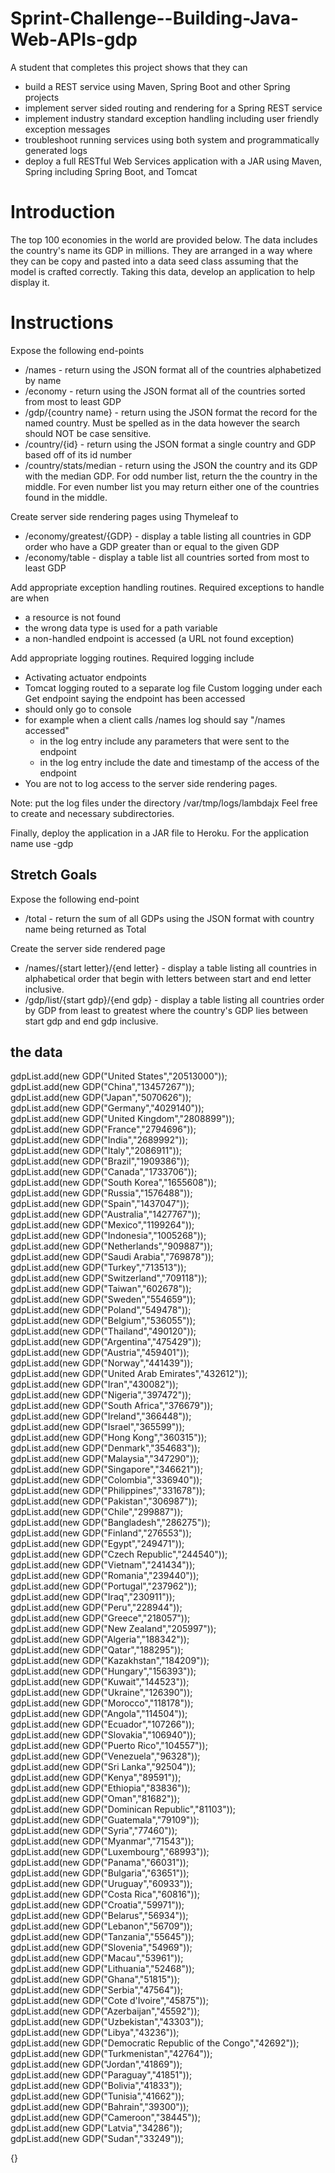 # Sprint-Challenge--Building-Java-Web-APIs-gdp

A student that completes this project shows that they can
* build a REST service using Maven, Spring Boot and other Spring projects
* implement server sided routing and rendering for a Spring REST service
* implement industry standard exception handling including user friendly exception messages
* troubleshoot running services using both system and programmatically generated logs
* deploy a full RESTful Web Services application with a JAR using Maven, Spring including Spring Boot, and Tomcat


# Introduction


The top 100 economies in the world are provided below. The data includes the country's name its GDP in millions. They are arranged in a way where they can be copy and pasted into a data seed class assuming that the model is crafted correctly. Taking this data, develop an application to help display it.


# Instructions


Expose the following end-points
* /names - return using the JSON format all of the countries alphabetized by name
* /economy - return using the JSON format all of the countries sorted from most to least GDP
* /gdp/{country name} - return using the JSON format the record for the named country. Must be spelled as in the data however the search should NOT be case sensitive.
* /country/{id} - return using the JSON format a single country and GDP based off of its id number
* /country/stats/median - return using the JSON the country and its GDP with the median GDP. For odd number list, return the the country in the middle. For even number list you may return either one of the countries found in the middle.

Create server side rendering pages using Thymeleaf to
* /economy/greatest/{GDP} - display a table listing all countries in GDP order who have a GDP greater than or equal to the given GDP
* /economy/table - display a table list all countries sorted from most to least GDP

Add appropriate exception handling routines. Required exceptions to handle are when
* a resource is not found
* the wrong data type is used for a path variable
* a non-handled endpoint is accessed (a URL not found exception)

Add appropriate logging routines. Required logging include
* Activating actuator endpoints
* Tomcat logging routed to a separate log file
Custom logging under each Get endpoint saying the endpoint has been accessed
* should only go to console
* for example when a client calls /names log should say "/names accessed"
  * in the log entry include any parameters that were sent to the endpoint
  * in the log entry include the date and timestamp of the access of the endpoint
* You are not to log access to the server side rendering pages.

Note: put the log files under the directory /var/tmp/logs/lambdajx Feel free to create and necessary subdirectories.

Finally, deploy the application in a JAR file to Heroku. For the application name use <GitHub username>-gdp

## Stretch Goals  

Expose the following end-point  
* /total - return the sum of all GDPs using the JSON format with country name being returned as Total

Create the server side rendered page 
* /names/{start letter}/{end letter} - display a table listing all countries in alphabetical order that begin with letters between start and end letter inclusive.
* /gdp/list/{start gdp}/{end gdp} - display a table listing all countries order by GDP from least to greatest where the country's GDP lies between start gdp and end gdp inclusive.


## the data

gdpList.add(new GDP("United States","20513000"));  
gdpList.add(new GDP("China","13457267"));  
gdpList.add(new GDP("Japan","5070626"));  
gdpList.add(new GDP("Germany","4029140"));  
gdpList.add(new GDP("United Kingdom","2808899"));  
gdpList.add(new GDP("France","2794696"));  
gdpList.add(new GDP("India","2689992"));  
gdpList.add(new GDP("Italy","2086911"));  
gdpList.add(new GDP("Brazil","1909386"));  
gdpList.add(new GDP("Canada","1733706"));  
gdpList.add(new GDP("South Korea","1655608"));  
gdpList.add(new GDP("Russia","1576488"));  
gdpList.add(new GDP("Spain","1437047"));  
gdpList.add(new GDP("Australia","1427767"));  
gdpList.add(new GDP("Mexico","1199264"));  
gdpList.add(new GDP("Indonesia","1005268"));  
gdpList.add(new GDP("Netherlands","909887"));  
gdpList.add(new GDP("Saudi Arabia","769878"));  
gdpList.add(new GDP("Turkey","713513"));  
gdpList.add(new GDP("Switzerland","709118"));  
gdpList.add(new GDP("Taiwan","602678"));  
gdpList.add(new GDP("Sweden","554659"));  
gdpList.add(new GDP("Poland","549478"));  
gdpList.add(new GDP("Belgium","536055"));  
gdpList.add(new GDP("Thailand","490120"));  
gdpList.add(new GDP("Argentina","475429"));  
gdpList.add(new GDP("Austria","459401"));  
gdpList.add(new GDP("Norway","441439"));  
gdpList.add(new GDP("United Arab Emirates","432612"));  
gdpList.add(new GDP("Iran","430082"));  
gdpList.add(new GDP("Nigeria","397472"));  
gdpList.add(new GDP("South Africa","376679"));  
gdpList.add(new GDP("Ireland","366448"));  
gdpList.add(new GDP("Israel","365599"));  
gdpList.add(new GDP("Hong Kong","360315"));  
gdpList.add(new GDP("Denmark","354683"));  
gdpList.add(new GDP("Malaysia","347290"));  
gdpList.add(new GDP("Singapore","346621"));  
gdpList.add(new GDP("Colombia","336940"));  
gdpList.add(new GDP("Philippines","331678"));  
gdpList.add(new GDP("Pakistan","306987"));  
gdpList.add(new GDP("Chile","299887"));  
gdpList.add(new GDP("Bangladesh","286275"));  
gdpList.add(new GDP("Finland","276553"));  
gdpList.add(new GDP("Egypt","249471"));  
gdpList.add(new GDP("Czech Republic","244540"));  
gdpList.add(new GDP("Vietnam","241434"));  
gdpList.add(new GDP("Romania","239440"));  
gdpList.add(new GDP("Portugal","237962"));  
gdpList.add(new GDP("Iraq","230911"));  
gdpList.add(new GDP("Peru","228944"));  
gdpList.add(new GDP("Greece","218057"));  
gdpList.add(new GDP("New Zealand","205997"));  
gdpList.add(new GDP("Algeria","188342"));  
gdpList.add(new GDP("Qatar","188295"));  
gdpList.add(new GDP("Kazakhstan","184209"));  
gdpList.add(new GDP("Hungary","156393"));  
gdpList.add(new GDP("Kuwait","144523"));  
gdpList.add(new GDP("Ukraine","126390"));  
gdpList.add(new GDP("Morocco","118178"));  
gdpList.add(new GDP("Angola","114504"));  
gdpList.add(new GDP("Ecuador","107266"));  
gdpList.add(new GDP("Slovakia","106940"));  
gdpList.add(new GDP("Puerto Rico","104557"));  
gdpList.add(new GDP("Venezuela","96328"));  
gdpList.add(new GDP("Sri Lanka","92504"));  
gdpList.add(new GDP("Kenya","89591"));  
gdpList.add(new GDP("Ethiopia","83836"));  
gdpList.add(new GDP("Oman","81682"));  
gdpList.add(new GDP("Dominican Republic","81103"));  
gdpList.add(new GDP("Guatemala","79109"));  
gdpList.add(new GDP("Syria","77460"));  
gdpList.add(new GDP("Myanmar","71543"));  
gdpList.add(new GDP("Luxembourg","68993"));  
gdpList.add(new GDP("Panama","66031"));  
gdpList.add(new GDP("Bulgaria","63651"));  
gdpList.add(new GDP("Uruguay","60933"));  
gdpList.add(new GDP("Costa Rica","60816"));  
gdpList.add(new GDP("Croatia","59971"));  
gdpList.add(new GDP("Belarus","56934"));  
gdpList.add(new GDP("Lebanon","56709"));  
gdpList.add(new GDP("Tanzania","55645"));  
gdpList.add(new GDP("Slovenia","54969"));  
gdpList.add(new GDP("Macau","53961"));  
gdpList.add(new GDP("Lithuania","52468"));  
gdpList.add(new GDP("Ghana","51815"));  
gdpList.add(new GDP("Serbia","47564"));  
gdpList.add(new GDP("Cote d'Ivoire","45875"));  
gdpList.add(new GDP("Azerbaijan","45592"));  
gdpList.add(new GDP("Uzbekistan","43303"));  
gdpList.add(new GDP("Libya","43236"));  
gdpList.add(new GDP("Democratic Republic of the Congo","42692"));  
gdpList.add(new GDP("Turkmenistan","42764"));  
gdpList.add(new GDP("Jordan","41869"));  
gdpList.add(new GDP("Paraguay","41851"));  
gdpList.add(new GDP("Bolivia","41833"));  
gdpList.add(new GDP("Tunisia","41662"));  
gdpList.add(new GDP("Bahrain","39300"));  
gdpList.add(new GDP("Cameroon","38445"));  
gdpList.add(new GDP("Latvia","34286"));  
gdpList.add(new GDP("Sudan","33249"));  

{}
